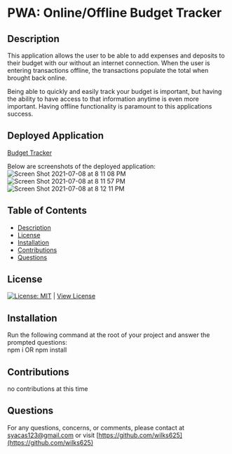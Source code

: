 # PWA: Online/Offline Budget Tracker

## Description
This application allows the user to be able to add expenses and deposits to their budget with our without an internet connection. When the user is entering transactions offline, the transactions populate the total when brought back online.

Being able to quickly and easily track your budget is important, but having the ability to have access to that information anytime is even more important. Having offline functionality is paramount to this applications success.

## Deployed Application
[Budget Tracker](https://shrouded-reaches-40672.herokuapp.com/)  

Below are screenshots of the deployed application:
![Screen Shot 2021-07-08 at 8 11 08 PM](https://user-images.githubusercontent.com/76915726/125005133-01002600-e029-11eb-9170-bb4b623b6017.png)
![Screen Shot 2021-07-08 at 8 11 57 PM](https://user-images.githubusercontent.com/76915726/125005137-03628000-e029-11eb-84fb-c42bd1cc0485.png)
![Screen Shot 2021-07-08 at 8 12 11 PM](https://user-images.githubusercontent.com/76915726/125005140-052c4380-e029-11eb-9c7e-c6b458ed2511.png)  

## Table of Contents
- [Description](#Description)
- [License](#License)
- [Installation](#Installation)
- [Contributions](#Contributions)
- [Questions](#Questions)

## License
[![License: MIT](https://img.shields.io/badge/License-MIT-yellow.svg)](https://opensource.org/licenses/MIT) | [View License](https://opensource.org/licenses/MIT)

## Installation 
Run the following command at the root of your project and answer the prompted questions:  
npm i OR npm install

## Contributions
no contributions at this time

## Questions
For any questions, concerns, or comments, please contact at syacas123@gmail.com or visit [https://github.com/wilks625](https://github.com/wilks625)
